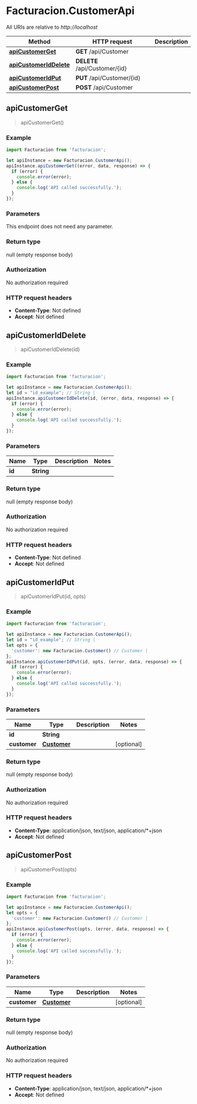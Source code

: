 # Facturacion.CustomerApi

All URIs are relative to *http://localhost*

Method | HTTP request | Description
------------- | ------------- | -------------
[**apiCustomerGet**](CustomerApi.md#apiCustomerGet) | **GET** /api/Customer | 
[**apiCustomerIdDelete**](CustomerApi.md#apiCustomerIdDelete) | **DELETE** /api/Customer/{id} | 
[**apiCustomerIdPut**](CustomerApi.md#apiCustomerIdPut) | **PUT** /api/Customer/{id} | 
[**apiCustomerPost**](CustomerApi.md#apiCustomerPost) | **POST** /api/Customer | 



## apiCustomerGet

> apiCustomerGet()



### Example

```javascript
import Facturacion from 'facturacion';

let apiInstance = new Facturacion.CustomerApi();
apiInstance.apiCustomerGet((error, data, response) => {
  if (error) {
    console.error(error);
  } else {
    console.log('API called successfully.');
  }
});
```

### Parameters

This endpoint does not need any parameter.

### Return type

null (empty response body)

### Authorization

No authorization required

### HTTP request headers

- **Content-Type**: Not defined
- **Accept**: Not defined


## apiCustomerIdDelete

> apiCustomerIdDelete(id)



### Example

```javascript
import Facturacion from 'facturacion';

let apiInstance = new Facturacion.CustomerApi();
let id = "id_example"; // String | 
apiInstance.apiCustomerIdDelete(id, (error, data, response) => {
  if (error) {
    console.error(error);
  } else {
    console.log('API called successfully.');
  }
});
```

### Parameters


Name | Type | Description  | Notes
------------- | ------------- | ------------- | -------------
 **id** | **String**|  | 

### Return type

null (empty response body)

### Authorization

No authorization required

### HTTP request headers

- **Content-Type**: Not defined
- **Accept**: Not defined


## apiCustomerIdPut

> apiCustomerIdPut(id, opts)



### Example

```javascript
import Facturacion from 'facturacion';

let apiInstance = new Facturacion.CustomerApi();
let id = "id_example"; // String | 
let opts = {
  'customer': new Facturacion.Customer() // Customer | 
};
apiInstance.apiCustomerIdPut(id, opts, (error, data, response) => {
  if (error) {
    console.error(error);
  } else {
    console.log('API called successfully.');
  }
});
```

### Parameters


Name | Type | Description  | Notes
------------- | ------------- | ------------- | -------------
 **id** | **String**|  | 
 **customer** | [**Customer**](Customer.md)|  | [optional] 

### Return type

null (empty response body)

### Authorization

No authorization required

### HTTP request headers

- **Content-Type**: application/json, text/json, application/*+json
- **Accept**: Not defined


## apiCustomerPost

> apiCustomerPost(opts)



### Example

```javascript
import Facturacion from 'facturacion';

let apiInstance = new Facturacion.CustomerApi();
let opts = {
  'customer': new Facturacion.Customer() // Customer | 
};
apiInstance.apiCustomerPost(opts, (error, data, response) => {
  if (error) {
    console.error(error);
  } else {
    console.log('API called successfully.');
  }
});
```

### Parameters


Name | Type | Description  | Notes
------------- | ------------- | ------------- | -------------
 **customer** | [**Customer**](Customer.md)|  | [optional] 

### Return type

null (empty response body)

### Authorization

No authorization required

### HTTP request headers

- **Content-Type**: application/json, text/json, application/*+json
- **Accept**: Not defined

